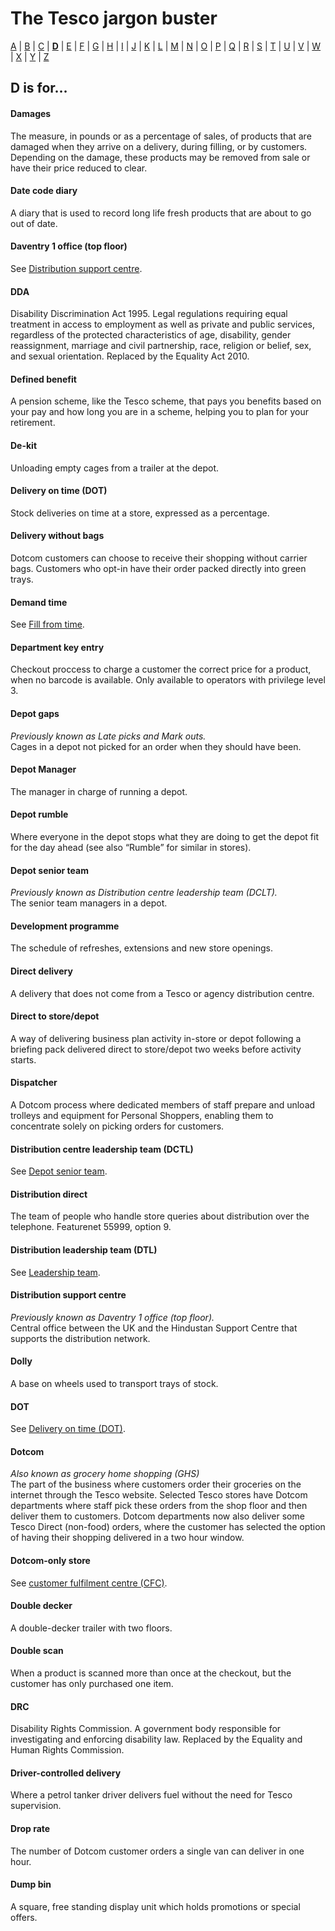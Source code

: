 # The Tesco jargon buster

[A](a.md) | [B](b.md) | [C](c.md) | [**D**](d.md) | [E](e.md) | [F](f.md) | [G](g.md) | [H](h.md) | [I](i.md) | [J](j.md) | [K](k.md) | [L](l.md) | [M](m.md) | [N](n.md) | [O](o.md) | [P](p.md) | [Q](q.md) | [R](r.md) | [S](s.md) | [T](t.md) | [U](u.md) | [V](v.md) | [W](w.md) | [X](x.md) | [Y](y.md) | [Z](z.md)

## D is for…

#### Damages
The measure, in pounds or as a percentage of sales, of products that are damaged when they arrive on a delivery, during filling, or by customers. Depending on the damage, these products may be removed from sale or have their price reduced to clear.

#### Date code diary
A diary that is used to record long life fresh products that are about to go out of date.

#### Daventry 1 office (top floor)
See [Distribution support centre](#distribution-support-centre).

#### DDA
Disability Discrimination Act 1995. Legal regulations requiring equal treatment in access to employment as well as private and public services, regardless of the protected characteristics of age, disability, gender reassignment, marriage and civil partnership, race, religion or belief, sex, and sexual orientation. Replaced by the Equality Act 2010.

#### Defined benefit
A pension scheme, like the Tesco scheme, that pays you benefits based on your pay and how long you are in a scheme, helping you to plan for your retirement.

#### De-kit
Unloading empty cages from a trailer at the depot.

#### Delivery on time (DOT)
Stock deliveries on time at a store, expressed as a percentage.

#### Delivery without bags
Dotcom customers can choose to receive their shopping without carrier bags. Customers who opt-in have their order packed directly into green trays.

#### Demand time
See [Fill from time](f.md#fill-from-time).

#### Department key entry
Checkout proccess to charge a customer the correct price for a product, when no barcode is available. Only available to operators with privilege level 3.

#### Depot gaps
*Previously known as Late picks and Mark outs.*  
Cages in a depot not picked for an order when they should have been.

#### Depot Manager
The manager in charge of running a depot.

#### Depot rumble
Where everyone in the depot stops what they are doing to get the depot fit for the day ahead (see also “Rumble” for similar in stores).

#### Depot senior team
*Previously known as Distribution centre leadership team (DCLT).*  
The senior team managers in a depot.

#### Development programme
The schedule of refreshes, extensions and new store openings.

#### Direct delivery
A delivery that does not come from a Tesco or agency distribution centre.

#### Direct to store/depot
A way of delivering business plan activity in-store or depot following a briefing pack delivered direct to store/depot two weeks before activity starts.

#### Dispatcher
A Dotcom process where dedicated members of staff prepare and unload trolleys and equipment for Personal Shoppers, enabling them to concentrate solely on picking orders for customers.

#### Distribution centre leadership team (DCTL)
See [Depot senior team](d.md#depot-senior-team).

#### Distribution direct
The team of people who handle store queries about distribution over the telephone. Featurenet 55999, option 9.

#### Distribution leadership team (DTL)
See [Leadership team](l.md#leadership-team).

#### Distribution support centre
*Previously known as Daventry 1 office (top floor).*  
Central office between the UK and the Hindustan Support Centre that supports the distribution network.

#### Dolly
A base on wheels used to transport trays of stock.

#### DOT
See [Delivery on time (DOT)](#delivery-on-time-dot).

#### Dotcom
*Also known as grocery home shopping (GHS)*  
The part of the business where customers order their groceries on the internet through the Tesco website. Selected Tesco stores have Dotcom departments where staff pick these orders from the shop floor and then deliver them to customers. Dotcom departments now also deliver some Tesco Direct (non-food) orders, where the customer has selected the option of having their shopping delivered in a two hour window.

#### Dotcom-only store
See [customer fulfilment centre (CFC)](c.md#customer-fulfilment-centre-cfc).

#### Double decker
A double-decker trailer with two floors.

#### Double scan
When a product is scanned more than once at the checkout, but the customer has only purchased one item.

#### DRC
Disability Rights Commission. A government body responsible for investigating and enforcing disability law. Replaced by the Equality and Human Rights Commission.

#### Driver-controlled delivery
Where a petrol tanker driver delivers fuel without the need for Tesco supervision.

#### Drop rate
The number of Dotcom customer orders a single van can deliver in one hour.

#### Dump bin
A square, free standing display unit which holds promotions or special offers.
